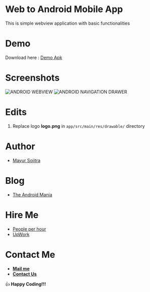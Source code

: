 # Web to Android Mobile App

This is simple webview application with basic functionalities

# Demo

Download here : [Demo Apk](https://github.com/mayursojitra/Web-Mobile-App/raw/master/app-debug.apk)

# Screenshots

![ANDROID WEBVIEW](https://raw.githubusercontent.com/mayursojitra/Web-Mobile-App/master/screenshot-1.png) ![ANDROID NAVIGATION DRAWER](https://raw.githubusercontent.com/mayursojitra/Web-Mobile-App/master/screenshot-2.png)

# Edits

1. Replace logo **logo.png** in ```app/src/main/res/drawable/``` directory


# Author

- [Mayur Sojitra](https://www.linkedin.com/in/mayursojitra/)

# Blog

- [The Android Mania](https://www.theandroid-mania.com/)

# Hire Me

- [People per hour](http://pph.me/mayursojitra)
- [UpWork](https://www.upwork.com/freelancers/~019d3db2c3f08414b8)

# Contact Me

- [**Mail me**](mailto:hello@murait.com)
- [**Contact Us**](https://www.theandroid-mania.com/contact)

:+1: **Happy Coding!!!**